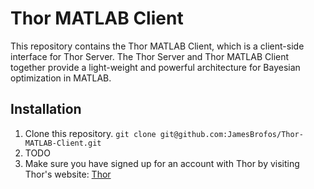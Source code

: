 # Thor MATLAB Client

This repository contains the Thor MATLAB Client, which is a client-side interface for Thor Server. The Thor Server and Thor MATLAB Client together provide a light-weight and powerful architecture for Bayesian optimization in MATLAB.

## Installation

1. Clone this repository. `git clone git@github.com:JamesBrofos/Thor-MATLAB-Client.git`
2. TODO
3. Make sure you have signed up for an account with Thor by visiting Thor's website: [Thor](http://127.0.0.1:5000/)
